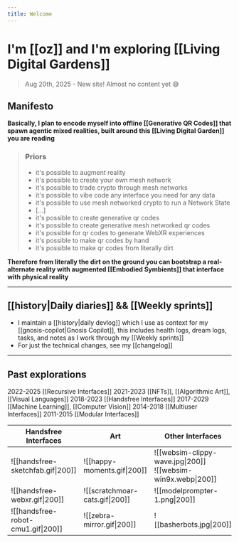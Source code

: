 ```yaml
---
title: Welcome
---
```

# I'm [[oz]] and I'm exploring [[Living Digital Gardens]]

> Aug 20th, 2025 - New site! Almost no content yet 😅

## Manifesto

**Basically, I plan to encode myself into offline [[Generative QR Codes]] that spawn agentic mixed realities, built around this [[Living Digital Garden]] you are reading**

> ### Priors
>- it's possible to augment reality
> - it's possible to create your own mesh network
>- it's possible to trade crypto through mesh networks
>- it's possible to vibe code any interface you need for any data
>- it's possible to use mesh networked crypto to run a Network State
>- [...]
>- it's possible to create generative qr codes
>- it's possible to create generative mesh networked qr codes
>- it's possible for qr codes to generate WebXR experiences
>- it's possible to make qr codes by hand
>- it's possible to make qr codes from literally dirt


**Therefore from literally the dirt on the ground you can bootstrap a real-alternate reality with augmented ⁠[[Embodied Symbients]] that interface with physical reality**

---
## [[history|Daily diaries]] && [[Weekly sprints]]

- I maintain a [[history|daily devlog]] which I use as context for my [[gnosis-copilot|Gnosis Copilot]], this includes health logs, dream logs, tasks, and notes as I work through my [[Weekly sprints]]
- For just the technical changes, see my [[changelog]]


---
## Past explorations

2022-2025 [[Recursive Interfaces]]
2021-2023 [[NFTs]], [[Algorithmic Art]], [[Visual Languages]]
2018-2023 [[Handsfree Interfaces]]
2017-2029 [[Machine Learning]], [[Computer Vision]]
2014-2018 [[Multiuser Interfaces]]
2011-2015 [[Modular Interfaces]]

| Handsfree Interfaces               | Art                            | Other Interfaces                                                |
| ---------------------------------- | ------------------------------ | --------------------------------------------------------------- |
| ![[handsfree-sketchfab.gif\|200]]  | ![[happy-moments.gif\|200]]    | ![[websim-clippy-wave.jpg\|200]]<br>![[websim-win9x.webp\|200]] |
| ![[handsfree-webxr.gif\|200]]      | ![[scratchmoar-cats.gif\|200]] | ![[modelprompter-1.png\|200]]                                   |
| ![[handsfree-robot-cmu1.gif\|200]] | ![[zebra-mirror.gif\|200]]     | ![[basherbots.jpg\|200]]                                        |
